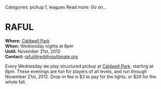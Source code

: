 Categories: pickup:1, leagues
Read more: Go on...

# RAFUL

**Where:** [Caldwell Park](/places/caldwell)  
**When:** Wednesday nights at 8pm  
**Until:** November 21st, 2012  
**Contact:** <raful@reddingultimate.org>

Every Wednesday we play structured pickup at [Caldwell Park](/places/caldwell), starting at 8pm.
These evenings are fun for players of all levels, and run through November 21st, 2012.
Drop-in fee is $3 to pay for the lights, or $20 for the whole fall.

